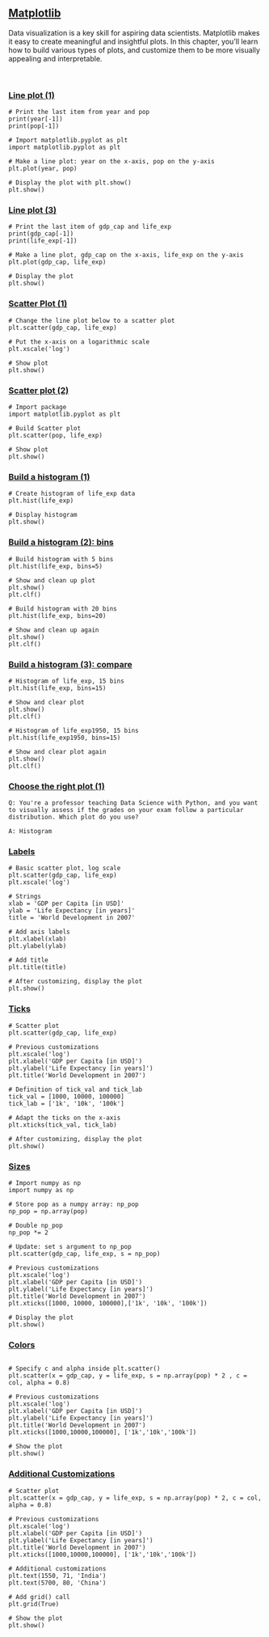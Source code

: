 ## [Matplotlib](https://campus.datacamp.com/courses/intermediate-python/matplotlib)

Data visualization is a key skill for aspiring data scientists. Matplotlib makes it easy to create meaningful and insightful plots. In this chapter, you’ll learn how to build various types of plots, and customize them to be more visually appealing and interpretable.

<br>

### [Line plot (1)](https://campus.datacamp.com/courses/intermediate-python/matplotlib?ex=2)

```
# Print the last item from year and pop
print(year[-1])
print(pop[-1])

# Import matplotlib.pyplot as plt
import matplotlib.pyplot as plt

# Make a line plot: year on the x-axis, pop on the y-axis
plt.plot(year, pop)

# Display the plot with plt.show()
plt.show()
```

### [Line plot (3)](https://campus.datacamp.com/courses/intermediate-python/matplotlib?ex=4)

```
# Print the last item of gdp_cap and life_exp
print(gdp_cap[-1])
print(life_exp[-1])

# Make a line plot, gdp_cap on the x-axis, life_exp on the y-axis
plt.plot(gdp_cap, life_exp)

# Display the plot
plt.show()
```

### [Scatter Plot (1)](https://campus.datacamp.com/courses/intermediate-python/matplotlib?ex=5)

```
# Change the line plot below to a scatter plot
plt.scatter(gdp_cap, life_exp)

# Put the x-axis on a logarithmic scale
plt.xscale('log')

# Show plot
plt.show()
```

### [Scatter plot (2)](https://campus.datacamp.com/courses/intermediate-python/matplotlib?ex=6)

```
# Import package
import matplotlib.pyplot as plt

# Build Scatter plot
plt.scatter(pop, life_exp)

# Show plot
plt.show()
```

### [Build a histogram (1)](https://campus.datacamp.com/courses/intermediate-python/matplotlib?ex=8)

```
# Create histogram of life_exp data
plt.hist(life_exp)

# Display histogram
plt.show()
```

### [Build a histogram (2): bins](https://campus.datacamp.com/courses/intermediate-python/matplotlib?ex=9)

```
# Build histogram with 5 bins
plt.hist(life_exp, bins=5)

# Show and clean up plot
plt.show()
plt.clf()

# Build histogram with 20 bins
plt.hist(life_exp, bins=20)

# Show and clean up again
plt.show()
plt.clf()
```

### [Build a histogram (3): compare](https://campus.datacamp.com/courses/intermediate-python/matplotlib?ex=10)

```
# Histogram of life_exp, 15 bins
plt.hist(life_exp, bins=15)

# Show and clear plot
plt.show()
plt.clf()

# Histogram of life_exp1950, 15 bins
plt.hist(life_exp1950, bins=15)

# Show and clear plot again
plt.show()
plt.clf()
```

### [Choose the right plot (1)](https://campus.datacamp.com/courses/intermediate-python/matplotlib?ex=11)

```
Q: You're a professor teaching Data Science with Python, and you want to visually assess if the grades on your exam follow a particular distribution. Which plot do you use?

A: Histogram
```

### [Labels](https://campus.datacamp.com/courses/intermediate-python/matplotlib?ex=14)

```
# Basic scatter plot, log scale
plt.scatter(gdp_cap, life_exp)
plt.xscale('log')

# Strings
xlab = 'GDP per Capita [in USD]'
ylab = 'Life Expectancy [in years]'
title = 'World Development in 2007'

# Add axis labels
plt.xlabel(xlab)
plt.ylabel(ylab)

# Add title
plt.title(title)

# After customizing, display the plot
plt.show()
```

### [Ticks](https://campus.datacamp.com/courses/intermediate-python/matplotlib?ex=15)

```
# Scatter plot
plt.scatter(gdp_cap, life_exp)

# Previous customizations
plt.xscale('log')
plt.xlabel('GDP per Capita [in USD]')
plt.ylabel('Life Expectancy [in years]')
plt.title('World Development in 2007')

# Definition of tick_val and tick_lab
tick_val = [1000, 10000, 100000]
tick_lab = ['1k', '10k', '100k']

# Adapt the ticks on the x-axis
plt.xticks(tick_val, tick_lab)

# After customizing, display the plot
plt.show()
```

### [Sizes](https://campus.datacamp.com/courses/intermediate-python/matplotlib?ex=16)

```
# Import numpy as np
import numpy as np

# Store pop as a numpy array: np_pop
np_pop = np.array(pop)

# Double np_pop
np_pop *= 2

# Update: set s argument to np_pop
plt.scatter(gdp_cap, life_exp, s = np_pop)

# Previous customizations
plt.xscale('log')
plt.xlabel('GDP per Capita [in USD]')
plt.ylabel('Life Expectancy [in years]')
plt.title('World Development in 2007')
plt.xticks([1000, 10000, 100000],['1k', '10k', '100k'])

# Display the plot
plt.show()
```
### [Colors](https://campus.datacamp.com/courses/intermediate-python/matplotlib?ex=17)

```

# Specify c and alpha inside plt.scatter()
plt.scatter(x = gdp_cap, y = life_exp, s = np.array(pop) * 2 , c = col, alpha = 0.8)

# Previous customizations
plt.xscale('log') 
plt.xlabel('GDP per Capita [in USD]')
plt.ylabel('Life Expectancy [in years]')
plt.title('World Development in 2007')
plt.xticks([1000,10000,100000], ['1k','10k','100k'])

# Show the plot
plt.show()
```

### [Additional Customizations](https://campus.datacamp.com/courses/intermediate-python/matplotlib?ex=18)

```
# Scatter plot
plt.scatter(x = gdp_cap, y = life_exp, s = np.array(pop) * 2, c = col, alpha = 0.8)

# Previous customizations
plt.xscale('log')
plt.xlabel('GDP per Capita [in USD]')
plt.ylabel('Life Expectancy [in years]')
plt.title('World Development in 2007')
plt.xticks([1000,10000,100000], ['1k','10k','100k'])

# Additional customizations
plt.text(1550, 71, 'India')
plt.text(5700, 80, 'China')

# Add grid() call
plt.grid(True)

# Show the plot
plt.show()
```